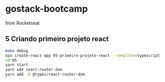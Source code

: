# gostack-bootcamp

from Rocketseat

## 5 Criando primeiro projeto react

```sh
make debug
npx create-react-app 05-primeiro-projeto-react --template=typescript
cd 05
yarn start
yarn add react-router-dom
yarn add -D @types/react-router-dom
```
